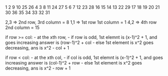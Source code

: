 1  2  9  10 25 26
4  3  8  11 24 27
5  6  7  12 23 28
16 15 14 13 22 29
17 18 19 20 21 30
36 35 34 33 32 31


2,3 => 2nd row, 3rd column = 8
1,1 => 1st row 1st column = 1
4,2 => 4th row 2nd column = 15

if row >= col:
    - at the xth row, 
    - if row is odd, 1st elemnt is (x-1)^2 + 1, and goes increasing answer is (row-1)^2 + col
    - else 1st element is x^2 goes decreasing, ans is x^2 - col + 1

if row < col:
    - at the xth col, 
    - if col is odd, 1st elemnt is (x-1)^2 + 1, and goes increasing answer is (col-1)^2 + row
    - else 1st element is x^2 goes decreasing, ans is x^2 - row + 1